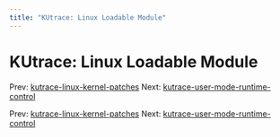 ```yaml
---
title: "KUtrace: Linux Loadable Module"
---
```


# KUtrace: Linux Loadable Module

Prev: [kutrace-linux-kernel-patches](kutrace-linux-kernel-patches.md)
Next: [kutrace-user-mode-runtime-control](kutrace-user-mode-runtime-control.md)

Prev: [kutrace-linux-kernel-patches](kutrace-linux-kernel-patches.md)
Next: [kutrace-user-mode-runtime-control](kutrace-user-mode-runtime-control.md)
